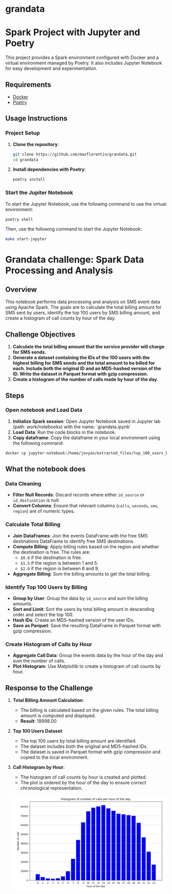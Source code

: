# grandata

# Spark Project with Jupyter and Poetry

This project provides a Spark environment configured with Docker and a virtual environment managed by Poetry. It also includes Jupyter Notebook for easy development and experimentation.

## Requirements

- [Docker](https://www.docker.com/get-started)
- [Poetry](https://python-poetry.org/docs/#installation)

## Usage Instructions

### Project Setup

1. **Clone the repository**:

   ```bash
   git clone https://github.com/maxflorentin/grandata.git
   cd grandata
   ```

2. **Install dependencies with Poetry**:

   ```bash
   poetry install
   ```

### Start the Jupiter Notebook

To start the Jupyter Notebook, use the following command to use the virtual environment:

```bash
poetry shell
```

Then, use the following command to start the Jupyter Notebook:

```bash
make start-jupyter
```

# Grandata challenge: Spark Data Processing and Analysis

## Overview

This notebook performs data processing and analysis on SMS event data using Apache Spark. The goals are to calculate the total billing amount for SMS sent by users, identify the top 100 users by SMS billing amount, and create a histogram of call counts by hour of the day.

## Challenge Objectives

1. **Calculate the total billing amount that the service provider will charge for SMS sends.**
2. **Generate a dataset containing the IDs of the 100 users with the highest billing for SMS sends and the total amount to be billed for each. Include both the original ID and an MD5-hashed version of the ID. Write the dataset in Parquet format with gzip compression.**
3. **Create a histogram of the number of calls made by hour of the day.**

## Steps

### Open notebook and Load Data

1. **Initialize Spark session**: Open Jupyter Notebook saved in Jupyter lab (path: work/notebooks) with the name: ´grandata.ipynb´
2. **Load Data**: Run the code blocks in the notebook.
3. **Copy dataframe**: Copy the dataframe in your local environment using the following command:

```bash
docker cp jupyter-notebook:/home/jovyan/extracted_files/top_100_users_billing.parquet . && mv top_100_users_billing.parquet/*.gz.parquet . && rm -r top_100_users_billing.parquet
```

## What the notebook does

### Data Cleaning

- **Filter Null Records**: Discard records where either `id_source` or `id_destination` is null.
- **Convert Columns**: Ensure that relevant columns (`calls`, `seconds`, `sms`, `region`) are of numeric types.

### Calculate Total Billing

- **Join DataFrames**: Join the events DataFrame with the free SMS destinations DataFrame to identify free SMS destinations.
- **Compute Billing**: Apply billing rules based on the region and whether the destination is free. The rules are:
  - `$0.0` if the destination is free.
  - `$1.5` if the region is between 1 and 5.
  - `$2.0` if the region is between 6 and 9.
- **Aggregate Billing**: Sum the billing amounts to get the total billing.

### Identify Top 100 Users by Billing

- **Group by User**: Group the data by `id_source` and sum the billing amounts.
- **Sort and Limit**: Sort the users by total billing amount in descending order and select the top 100.
- **Hash IDs**: Create an MD5-hashed version of the user IDs.
- **Save as Parquet**: Save the resulting DataFrame in Parquet format with gzip compression.

### Create Histogram of Calls by Hour

- **Aggregate Call Data**: Group the events data by the hour of the day and sum the number of calls.
- **Plot Histogram**: Use Matplotlib to create a histogram of call counts by hour.

## Response to the Challenge

1. **Total Billing Amount Calculation**:

   - The billing is calculated based on the given rules. The total billing amount is computed and displayed.
   - **Result**: 18998.00

2. **Top 100 Users Dataset**:

   - The top 100 users by total billing amount are identified.
   - The dataset includes both the original and MD5-hashed IDs.
   - The dataset is saved in Parquet format with gzip compression and copied to the local environment.

3. **Call Histogram by Hour**:

   - The histogram of call counts by hour is created and plotted.
   - The plot is ordered by the hour of the day to ensure correct chronological representation.

   ![histogram](https://github.com/maxflorentin/grandata/blob/main/histogram.png?raw=true)
